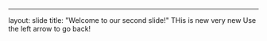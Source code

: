 ---
layout: slide
title: "Welcome to our second slide!"
THis is new
very new
Use the left arrow to go back!
